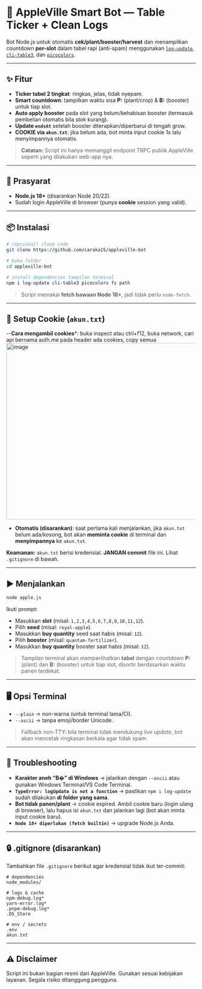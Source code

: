 # 🌱 AppleVille Smart Bot — Table Ticker + Clean Logs

Bot Node.js untuk otomatis **cek/plant/booster/harvest** dan menampilkan countdown **per-slot** dalam tabel rapi (anti-spam) menggunakan [`log-update`](https://www.npmjs.com/package/log-update), [`cli-table3`](https://www.npmjs.com/package/cli-table3), dan [`picocolors`](https://www.npmjs.com/package/picocolors).

---

## ✨ Fitur

- **Ticker tabel 2 tingkat**: ringkas, jelas, tidak nyepam.
- **Smart countdown**: tampilkan waktu sisa **P:** (plant/crop) & **B:** (booster) untuk tiap slot.
- **Auto apply booster** pada slot yang belum/kehabisan booster (termasuk pembelian otomatis bila stok kurang).
- **Update `endsAt`** setelah booster diterapkan/diperbarui di tengah grow.
- **COOKIE via `akun.txt`**: jika belum ada, bot minta input cookie 1x lalu menyimpannya otomatis.

> **Catatan:** Script ini hanya memanggil endpoint TRPC publik AppleVille seperti yang dilakukan web-app nya.

---

## 🔧 Prasyarat

- **Node.js 18+** (disarankan Node 20/22).
- Sudah login AppleVille di browser (punya **cookie** session yang valid).

---

## 📦 Instalasi

```bash
# (opsional) clone code
git clone https://github.com/caraka15/appleville-bot

# buka folder
cd appleville-bot

# install dependencies tampilan terminal
npm i log-update cli-table3 picocolors fs path
```

> Script memakai **fetch bawaan Node 18+**, jadi tidak perlu `node-fetch`.

---

## 🔑 Setup Cookie (`akun.txt`)

--**Cara mengambil cookies***: buka inspect atau ctrl+f12, buka network, cari api bernama auth.me pada header ada cookies, copy semua
<img width="644" height="469" alt="image" src="https://github.com/user-attachments/assets/2f566489-44c2-4004-bc3e-95574421387c" />



- **Otomatis (disarankan)**: saat pertama kali menjalankan, jika `akun.txt` belum ada/kosong, bot akan **meminta cookie** di terminal dan **menyimpannya** ke `akun.txt`.

**Keamanan:** `akun.txt` berisi kredensial. **JANGAN commit** file ini. Lihat `.gitignore` di bawah.

---

## ▶️ Menjalankan

```bash
node apple.js
```

Ikuti prompt:

- Masukkan **slot** (misal: `1,2,3,4,5,6,7,8,9,10,11,12`).
- Pilih **seed** (misal: `royal-apple`).
- Masukkan **buy quantity** seed saat habis (misal: `12`).
- Pilih **booster** (misal: `quantum-fertilizer`).
- Masukkan **buy quantity** booster saat habis (misal: `12`).

> Tampilan terminal akan memperlihatkan **tabel** dengan countdown **P:** (plant) dan **B:** (booster) untuk tiap slot, disortir berdasarkan waktu panen terdekat.

---

## 🖥️ Opsi Terminal

- `--plain` → non-warna (untuk terminal lama/CI).
- `--ascii` → tanpa emoji/border Unicode.

> Fallback non-TTY: bila terminal tidak mendukung _live update_, bot akan mencetak ringkasan berkala agar tidak spam.

---

## 🧰 Troubleshooting

- **Karakter aneh “B�” di Windows** → jalankan dengan `--ascii` atau gunakan Windows Terminal/VS Code Terminal.
- **`TypeError: logUpdate is not a function`** → pastikan `npm i log-update` sudah dilakukan **di folder yang sama**.
- **Bot tidak panen/plant** → cookie expired. Ambil cookie baru (login ulang di browser), lalu hapus isi `akun.txt` dan jalankan lagi (bot akan minta input cookie baru).
- **`Node 18+ diperlukan (fetch builtin)`** → upgrade Node.js Anda.

---

## 🔒 .gitignore (disarankan)

Tambahkan file `.gitignore` berikut agar kredensial tidak ikut ter-commit:

```gitignore
# dependencies
node_modules/

# logs & cache
npm-debug.log*
yarn-error.log*
.pnpm-debug.log*
.DS_Store

# env / secrets
.env
akun.txt
```

---

## ⚠️ Disclaimer

Script ini bukan bagian resmi dari AppleVille. Gunakan sesuai kebijakan layanan. Segala risiko ditanggung pengguna.

